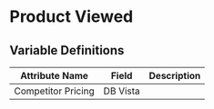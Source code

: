# Product Viewed

### 

## Variable Definitions

|Attribute Name|Field|Description|
| --- | --- | --- |
|Competitor Pricing|DB Vista||



